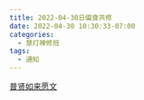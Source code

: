```yaml
---
title: 2022-04-30日偏食共修
date: 2022-04-30 10:30:33-07:00
categories:
  - 慧灯禅修班
tags:
  - 通知
---
```





[普贤如来愿文](https://youtu.be/gv40g0ghGeA)

